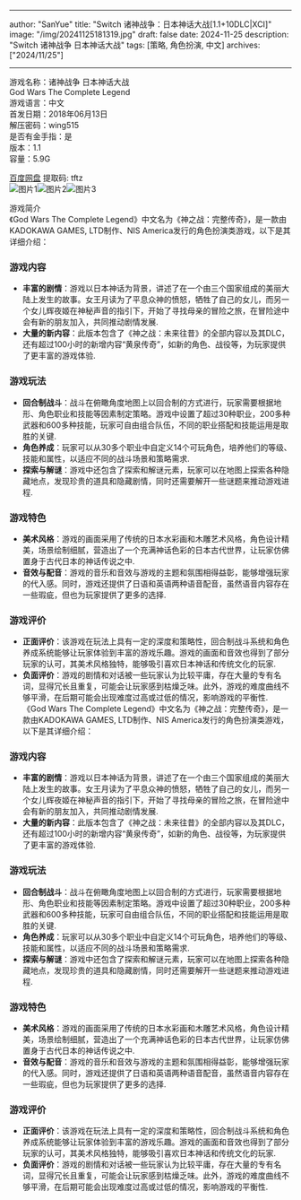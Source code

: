 
---
author: "SanYue"
title: "Switch 诸神战争：日本神话大战[1.1+10DLC|XCI]"
image: "/img/20241125181319.jpg"
draft: false
date: 2024-11-25
description: "Switch 诸神战争 日本神话大战"
tags: [策略, 角色扮演, 中文]
archives: ["2024/11/25"]

---

游戏名称：诸神战争 日本神话大战   
God Wars The Complete Legend    
游戏语言：中文  
首发日期：2018年06月13日  
解压密码：wing515  
是否有金手指：是  
版本：1.1   
容量：5.9G

[百度网盘](https://pan.baidu.com/s/1_1R4nIh2eBQCLX8VWmI3fw) 提取码: tftz  
![图片1](/img/e0eb6.jpg)![图片2](/img/ea162a.jpg)![图片3](/img/03bd0fb.jpg)  

游戏简介  
《God Wars The Complete Legend》中文名为《神之战：完整传奇》，是一款由KADOKAWA GAMES, LTD制作、NIS America发行的角色扮演类游戏，以下是其详细介绍：

### 游戏内容
- **丰富的剧情**：游戏以日本神话为背景，讲述了在一个由三个国家组成的美丽大陆上发生的故事。女王月读为了平息众神的愤怒，牺牲了自己的女儿，而另一个女儿辉夜姬在神秘声音的指引下，开始了寻找母亲的冒险之旅，在冒险途中会有新的朋友加入，共同推动剧情发展.
- **大量的新内容**：此版本包含了《神之战：未来往昔》的全部内容以及其DLC，还有超过100小时的新增内容“黄泉传奇”，如新的角色、战役等，为玩家提供了更丰富的游戏体验.

### 游戏玩法
- **回合制战斗**：战斗在俯瞰角度地图上以回合制的方式进行，玩家需要根据地形、角色职业和技能等因素制定策略。游戏中设置了超过30种职业，200多种武器和600多种技能，玩家可自由组合队伍，不同的职业搭配和技能运用是取胜的关键.
- **角色养成**：玩家可以从30多个职业中自定义14个可玩角色，培养他们的等级、技能和属性，以适应不同的战斗场景和策略需求.
- **探索与解谜**：游戏中还包含了探索和解谜元素，玩家可以在地图上探索各种隐藏地点，发现珍贵的道具和隐藏剧情，同时还需要解开一些谜题来推动游戏进程.

### 游戏特色
- **美术风格**：游戏的画面采用了传统的日本水彩画和木雕艺术风格，角色设计精美，场景绘制细腻，营造出了一个充满神话色彩的日本古代世界，让玩家仿佛置身于古代日本的神话传说之中.
- **音效与配音**：游戏的音乐和音效与游戏的主题和氛围相得益彰，能够增强玩家的代入感。同时，游戏还提供了日语和英语两种语音配音，虽然语音内容存在一些瑕疵，但也为玩家提供了更多的选择.

### 游戏评价
- **正面评价**：该游戏在玩法上具有一定的深度和策略性，回合制战斗系统和角色养成系统能够让玩家体验到丰富的游戏乐趣。游戏的画面和音效也得到了部分玩家的认可，其美术风格独特，能够吸引喜欢日本神话和传统文化的玩家.
- **负面评价**：游戏的剧情和对话被一些玩家认为比较平庸，存在大量的专有名词，显得冗长且重复，可能会让玩家感到枯燥乏味。此外，游戏的难度曲线不够平滑，在后期可能会出现难度过高或过低的情况，影响游戏的平衡性.
 《God Wars The Complete Legend》中文名为《神之战：完整传奇》，是一款由KADOKAWA GAMES, LTD制作、NIS America发行的角色扮演类游戏，以下是其详细介绍：

### 游戏内容
- **丰富的剧情**：游戏以日本神话为背景，讲述了在一个由三个国家组成的美丽大陆上发生的故事。女王月读为了平息众神的愤怒，牺牲了自己的女儿，而另一个女儿辉夜姬在神秘声音的指引下，开始了寻找母亲的冒险之旅，在冒险途中会有新的朋友加入，共同推动剧情发展.
- **大量的新内容**：此版本包含了《神之战：未来往昔》的全部内容以及其DLC，还有超过100小时的新增内容“黄泉传奇”，如新的角色、战役等，为玩家提供了更丰富的游戏体验.

### 游戏玩法
- **回合制战斗**：战斗在俯瞰角度地图上以回合制的方式进行，玩家需要根据地形、角色职业和技能等因素制定策略。游戏中设置了超过30种职业，200多种武器和600多种技能，玩家可自由组合队伍，不同的职业搭配和技能运用是取胜的关键.
- **角色养成**：玩家可以从30多个职业中自定义14个可玩角色，培养他们的等级、技能和属性，以适应不同的战斗场景和策略需求.
- **探索与解谜**：游戏中还包含了探索和解谜元素，玩家可以在地图上探索各种隐藏地点，发现珍贵的道具和隐藏剧情，同时还需要解开一些谜题来推动游戏进程.

### 游戏特色
- **美术风格**：游戏的画面采用了传统的日本水彩画和木雕艺术风格，角色设计精美，场景绘制细腻，营造出了一个充满神话色彩的日本古代世界，让玩家仿佛置身于古代日本的神话传说之中.
- **音效与配音**：游戏的音乐和音效与游戏的主题和氛围相得益彰，能够增强玩家的代入感。同时，游戏还提供了日语和英语两种语音配音，虽然语音内容存在一些瑕疵，但也为玩家提供了更多的选择.

### 游戏评价
- **正面评价**：该游戏在玩法上具有一定的深度和策略性，回合制战斗系统和角色养成系统能够让玩家体验到丰富的游戏乐趣。游戏的画面和音效也得到了部分玩家的认可，其美术风格独特，能够吸引喜欢日本神话和传统文化的玩家.
- **负面评价**：游戏的剧情和对话被一些玩家认为比较平庸，存在大量的专有名词，显得冗长且重复，可能会让玩家感到枯燥乏味。此外，游戏的难度曲线不够平滑，在后期可能会出现难度过高或过低的情况，影响游戏的平衡性.
 
